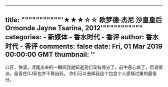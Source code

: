 
---
title: """""""""""'★★★☆☆ 欧梦德·杰尼 沙皇皇后 Ormonde Jayne Tsarina, 2012'"""""""""""
categories: 
    - 新媒体
    - 香水时代 - 香评
author: 香水时代 - 香评
comments: false
date: Fri, 01 Mar 2019 00:00:00 GMT
thumbnail: ''
---

<div>   
口区，快滚，鸢尾出来的一瞬间我就知道我们没有缘分了。前中恶心疯了，后调很淡，留香在OJ家也并不算出彩。
你们可以去掉我这个包含个人感情过重的最低分。  
</div>
            